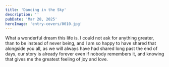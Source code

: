 ```yaml
---
title: 'Dancing in the Sky'
description: ''
pubDate: 'Mar 28, 2025'
heroImage: 'entry-covers/0010.jpg'
---
```


What a wonderful dream this life is. I could not ask for anything greater, than to be instead of never being, and I am so happy to have shared that alongside you all, as we will always have had shared long past the end of days, our story is already forever even if nobody remembers it, and knowing that gives me the greatest feeling of joy and love.